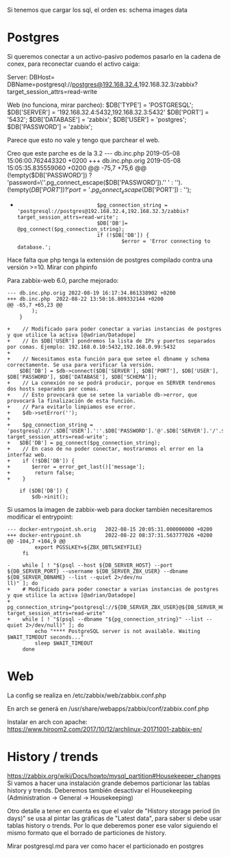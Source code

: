 Si tenemos que cargar los sql, el orden es:
schema
images
data


# Postgres
Si queremos conectar a un activo-pasivo podemos pasarlo en la cadena de conex, para reconectar cuando el activo caiga:

Server:
DBHost=
DBName=postgresql://postgres@192.168.32.4,192.168.32.3/zabbix?target_session_attrs=read-write

Web (no funciona, mirar parcheo):
$DB['TYPE']     = 'POSTGRESQL';
$DB['SERVER'] = '192.168.32.4:5432,192.168.32.3:5432'
$DB['PORT']     = '5432';
$DB['DATABASE'] = 'zabbix';
$DB['USER']     = 'postgres';
$DB['PASSWORD'] = 'zabbix';

Parece que esto no vale y tengo que parchear el web.

Creo que este parche es de la 3.2
--- db.inc.php  2019-05-08 15:06:00.762443320 +0200
+++ db.inc.php.orig     2019-05-08 15:05:35.835559060 +0200
@@ -75,7 +75,6 @@
                                        (!empty($DB['PASSWORD']) ? 'password=\''.pg_connect_escape($DB['PASSWORD']).'\' ' : '').
                                        (!empty($DB['PORT']) ? 'port='.pg_connect_escape($DB['PORT']) : '');

-                               $pg_connection_string = 'postgresql://postgres@192.168.32.4,192.168.32.3/zabbix?target_session_attrs=read-write';
                                $DB['DB']= @pg_connect($pg_connection_string);
                                if (!$DB['DB']) {
                                        $error = 'Error connecting to database.';

Hace falta que php tenga la extensión de postgres compilado contra una versión >=10. Mirar con phpinfo

Para zabbix-web 6.0, parche mejorado:
```
--- db.inc.php.orig	2022-08-19 16:17:34.861338902 +0200
+++ db.inc.php	2022-08-22 13:50:16.809332144 +0200
@@ -65,7 +65,23 @@
 		);
 	}
 
+    // Modificado para poder conectar a varias instancias de postgres y que utilice la activa [@adrian/Datadope]
+    // En $DB['USER'] pondremos la lista de IPs y puertos separados por comas. Ejemplo: 192.168.0.10:5432,192.168.0.99:5432
+
+    // Necesitamos esta función para que setee el dbname y schema correctamente. Se usa para verificar la versión.
 	$DB['DB'] = $db->connect($DB['SERVER'], $DB['PORT'], $DB['USER'], $DB['PASSWORD'], $DB['DATABASE'], $DB['SCHEMA']);
+    // La conexión no se podrá producir, porque en SERVER tendremos dos hosts separados por comas.
+    // Esto provocará que se setee la variable db->error, que provocará la finalización de esta función.
+    // Para evitarlo limpiamos ese error.
+    $db->setError('');
+
+    $pg_connection_string = 'postgresql://'.$DB['USER'].':'.$DB['PASSWORD'].'@'.$DB['SERVER'].'/'.$DB['DATABASE'].'?target_session_attrs=read-write';
+	$DB['DB'] = pg_connect($pg_connection_string);
+    // En caso de no poder conectar, mostraremos el error en la interfaz web.
+    if (!$DB['DB']) {
+		$error = error_get_last()['message'];
+        return false;
+    }
 
 	if ($DB['DB']) {
 		$db->init();
```

Si usamos la imagen de zabbix-web para docker también necesitaremos modificar el entrypoint:
```
--- docker-entrypoint.sh.orig   2022-08-15 20:05:31.000000000 +0200
+++ docker-entrypoint.sh        2022-08-22 08:37:31.563777026 +0200
@@ -104,7 +104,9 @@
         export PGSSLKEY=${ZBX_DBTLSKEYFILE}
     fi

-    while [ ! "$(psql --host ${DB_SERVER_HOST} --port ${DB_SERVER_PORT} --username ${DB_SERVER_ZBX_USER} --dbname ${DB_SERVER_DBNAME} --list --quiet 2>/dev/nu
ll)" ]; do
+    # Modificado para poder conectar a varias instancias de postgres y que utilice la activa [@adrian/Datadope]
+    pg_connection_string="postgresql://${DB_SERVER_ZBX_USER}@${DB_SERVER_HOST}/${DB_SERVER_DBNAME}?target_session_attrs=read-write"
+    while [ ! "$(psql --dbname "${pg_connection_string}" --list --quiet 2>/dev/null)" ]; do
         echo "**** PostgreSQL server is not available. Waiting $WAIT_TIMEOUT seconds..."
         sleep $WAIT_TIMEOUT
     done
```



# Web
La config se realiza en /etc/zabbix/web/zabbix.conf.php

En arch se generá en /usr/share/webapps/zabbix/conf/zabbix.conf.php

Instalar en arch con apache:
https://www.hiroom2.com/2017/10/12/archlinux-20171001-zabbix-en/



# History / trends
https://zabbix.org/wiki/Docs/howto/mysql_partition#Housekeeper_changes
Si vamos a hacer una instalación grande debemos particionar las tablas history y trends.
Deberemos también desactivar el Housekeeping (Administration -> General -> Housekeeping)

Otro detalle a tener en cuenta es que el valor de "History storage period (in days)" se usa al pintar las gráficas de "Latest data", para saber si debe usar tablas history o trends.
Por lo que deberemos poner ese valor siguiendo el mismo formato que el borrado de particiones de history.

Mirar postgresql.md para ver como hacer el particionado en postgres
